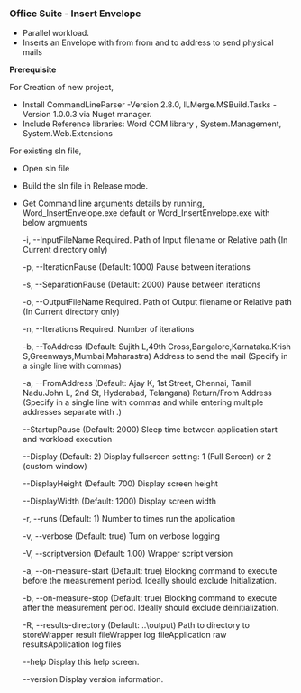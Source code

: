 ### Office Suite - Insert Envelope

* Parallel workload.
* Inserts an Envelope with from from and to address to send physical mails
        
**Prerequisite**

For Creation of new project,

- Install CommandLineParser -Version 2.8.0, ILMerge.MSBuild.Tasks -Version 1.0.0.3
 via Nuget manager.
- Include Reference libraries: Word COM library , System.Management, System.Web.Extensions

For existing sln file,

- Open sln file
- Build the sln file in Release mode.
- Get Command line arguments details by running,
   Word_InsertEnvelope.exe default
         or
   Word_InsertEnvelope.exe with below argmuents

  -i, --InputFileName      Required. Path of Input filename or Relative path (In Current directory only)

  -p, --IterationPause     (Default: 1000) Pause between iterations

  -s, --SeparationPause    (Default: 2000) Pause between iterations

  -o, --OutputFileName     Required. Path of Output filename or Relative path (In Current directory only)

  -n, --Iterations         Required. Number of iterations

  -b, --ToAddress          (Default: Sujith L,49th Cross,Bangalore,Karnataka.Krish S,Greenways,Mumbai,Maharastra)
                           Address to send the mail (Specify in a single line with commas)

  -a, --FromAddress        (Default: Ajay K, 1st Street, Chennai, Tamil Nadu.John L, 2nd St, Hyderabad, Telangana)
                           Return/From Address (Specify in a single line with commas and while entering multiple
                           addresses separate with .)

  --StartupPause             (Default: 2000) Sleep time between application start and workload execution

  --Display                  (Default: 2) Display fullscreen setting: 1 (Full Screen) or 2 (custom window)

  --DisplayHeight            (Default: 700) Display screen height

  --DisplayWidth             (Default: 1200) Display screen width

  -r, --runs                 (Default: 1) Number to times run the application

  -v, --verbose              (Default: true) Turn on verbose logging

  -V, --scriptversion        (Default: 1.00) Wrapper script version

  -a, --on-measure-start     (Default: true) Blocking command to execute before the measurement period. Ideally should
                             exclude Initialization.

  -b, --on-measure-stop      (Default: true) Blocking command to execute after the measurement period. Ideally should
                             exclude deinitialization.

  -R, --results-directory    (Default: ..\output) Path to directory to storeWrapper result fileWrapper log
                             fileApplication raw resultsApplication log files

  --help                     Display this help screen.

  --version                  Display version information.